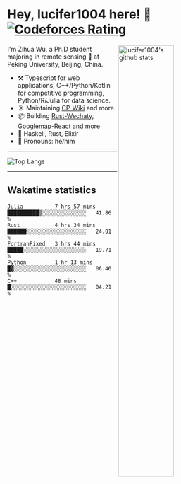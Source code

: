 # Hey, lucifer1004 here! :wave: [![Codeforces Rating](https://cfrating.ihcr.top/?user=lucifer1004&style=flat-square)](https://codeforces.com/profile/lucifer1004)

<img width="50%" align="right" alt="lucifer1004's github stats" src="https://github-readme-stats.vercel.app/api?username=lucifer1004&show_icons=true">

I'm Zihua Wu, a Ph.D student majoring in remote sensing :satellite: at Peking University, Beijing, China.

- :hammer_and_pick: Typescript for web applications, C++/Python/Kotlin for competitive programming, Python/R/Julia for data science.
- :sunny: Maintaining [CP-Wiki](https://cp-wiki.vercel.app) and more 
- :package: Building [Rust-Wechaty](https://github.com/wechaty/rust-wechaty), [Googlemap-React](https://github.com/googlemap-react/googlemap-react) and more
- :seedling: Haskell, Rust, Elixir
- :man: Pronouns: he/him

---

![Top Langs](https://github-readme-stats.vercel.app/api/top-langs/?username=lucifer1004&layout=compact)

---

## Wakatime statistics

<!--START_SECTION:waka-->
```text
Julia          7 hrs 57 mins   ██████████▒░░░░░░░░░░░░░░   41.86 % 
Rust           4 hrs 34 mins   ██████░░░░░░░░░░░░░░░░░░░   24.01 % 
FortranFixed   3 hrs 44 mins   █████░░░░░░░░░░░░░░░░░░░░   19.71 % 
Python         1 hr 13 mins    █▓░░░░░░░░░░░░░░░░░░░░░░░   06.46 % 
C++            48 mins         █░░░░░░░░░░░░░░░░░░░░░░░░   04.21 % 
```
<!--END_SECTION:waka-->
